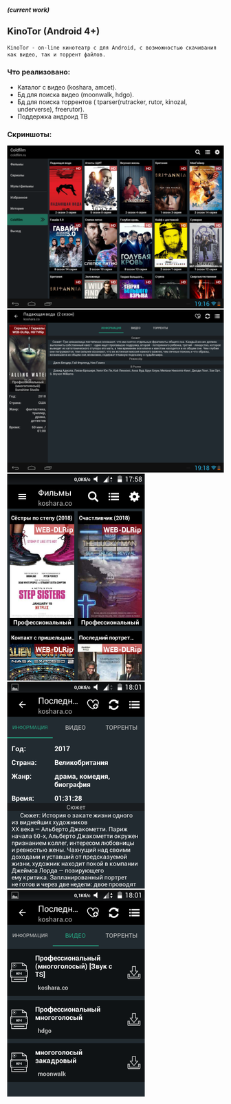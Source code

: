 ##### (current work)
## KinoTor (Android 4+) 
 
    KinoTor - on-line кинотеатр с для Android, с возможностью скачивания как видео, так и торрент файлов.


### Что реализовано:
* Каталог с видео (koshara, amcet).
* Бд для поиска видео (moonwalk, hdgo).
* Бд для поиска торрентов ( tparser(rutracker, rutor, kinozal, underverse), freerutor).
* Поддержка андроид ТВ

### Скриншоты:

![alt text](https://github.com/Tiarait/KinoTor/blob/master/screenshots/1.png)
![alt text](https://github.com/Tiarait/KinoTor/blob/master/screenshots/2.png)
![alt text](https://github.com/Tiarait/KinoTor/blob/master/screenshots/1s.png)
![alt text](https://github.com/Tiarait/KinoTor/blob/master/screenshots/2s.png)
![alt text](https://github.com/Tiarait/KinoTor/blob/master/screenshots/3s.png)
